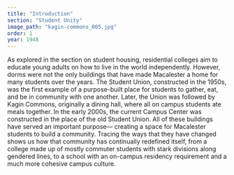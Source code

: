 ```yaml
---
title: "Introduction"
section: "Student Unity"
image_path: "kagin-commons_005.jpg"
order: 1
year: 1948
---
```


As explored in the section on student housing, residential colleges aim to educate young adults on how to live in the world independently. However, dorms were not the only buildings that have made Macalester a home for many students over the years. The Student Union, constructed in the 1950s, was the first example of a purpose-built place for students to gather, eat, and be in community with one another. Later, the Union was followed by Kagin Commons, originally a dining hall, where all on campus students ate meals together. In the early 2000s, the current Campus Center was constructed in the place of the old Student Union. All of these buildings have served an important purpose— creating a space for Macalester students to build a community. Tracing the ways that they have changed shows us how that community has continually redefined itself, from a college made up of mostly commuter students with stark divisions along gendered lines, to a school with an on-campus residency requirement and a much more cohesive campus culture. 
